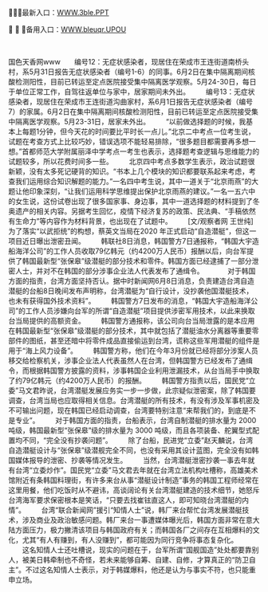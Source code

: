 <p>
	🙊🙊🙊最新入口：<a href="http://www.baidu.com/link?url=6MA2SWnO3Raqke39an_0PUxosM6ZrUGzi1BN9tNnlPW&wd">WWW.3ble.PPT</a> 
	<p>
		🌺
🌺
🌺备用入口：<a href="http://www.baidu.com/link?url=6MA2SWnO3Raqke39an_0PUxosM6ZrUGzi1BN9tNnlPW&wd">WWW.bleuqr.UPOU</a> 
	</p>
	<p>
		<br />
	</p>
	<p>
		国色天香网www　　编号12：无症状感染者，现居住在荣成市王连街道南桥头村，系5月31日报告无症状感染者（编号1-6）的同事。6月2日在集中隔离期间核酸检测阳性，目前已转运至定点医院接受集中隔离医学观察。5月24-30日，每日于单位正常工作，自驾往返单位与家中，居家期间未外出。
　　编号13：无症状感染者，现居住在荣成市王连街道沟曲家村，系6月1日报告无症状感染者（编号7）的家属。6月2日在集中隔离期间核酸检测阳性，目前已转运至定点医院接受集中隔离医学观察。5月23-31日，居家未外出。
　　“以前做选择题的时候，我基本上每题1分钟，但今天花的时间要比平时长一点儿。”北京二中考点一位考生说，试题在考查方式上比较巧妙，错误选项不能轻易排除，“很多题目都需要再多想一想。”首都师范大学附属丽泽中学考点一考生也表示，选择题考查逻辑与思维能力的试题较多，所以花费时间多一些。
　　北京四中考点多数学生表示，政治试题很新颖，没有太多死记硬背的知识。“书本上几个模块的知识都要联系起来考虑，考查我们运用综合知识解题的能力。”一名四中考生说，其中一道关于“北京雨燕”的大题让他印象深刻，“让我们运用科学思维提出保护北京雨燕的建议。”一名一五六中的女生说，这份试卷出现了很多国家事、身边事，其中一道选择题的材料提到了冬奥遗产的相关内容。另据考生回忆，疫情下经济复苏的政策、民法典、“手稿依然有生命力”等内容作为材料背景，也出现在了试题中。
　　[文/观察者网 王世纯]为了落实“以武拒统”的构想，蔡英文当局在2020 年正式启动“自造潜艇”，但这一项目近日曝出泄密丑闻。
　　韩联社8日消息，韩国警方7日通报称，“韩国大宇造船海洋公司”的工作人员收取79亿韩元（约4200万人民币）报酬以后，向台军提供了韩国最新型“张保皋”级潜艇的部分技术和零件。韩国方面已经逮捕了一部分泄密人士，并对不在韩国的部分涉事企业法人代表发布了通缉令。&nbsp;&nbsp;&nbsp;&nbsp;
　　对于韩国方面的指责，台湾方面坚持否认。据中时新闻网6月8日消息，负责建造台湾自造潜艇的台船8日晚间发布声明称，台湾潜艇为“自行设计，没抄袭他国潜艇技术，也未有获得国外技术资料”。
　　韩国警方7日发布的消息，“韩国大宇造船海洋公司”的工作人员涉嫌向台军的所谓“自造潜艇”项目提供涉密军用技术，以此来换取台当局提供的高额资金。
　　韩国警方通报称，该公司向台当局泄露的是本应用在韩国最新型“张保皋”级潜艇的部分技术，其中就包括了潜艇油水分离器等重要零部件的图纸，甚至还暗中将零件成品直接偷运到台湾，谎称这些军用潜艇的组件是用于“海上风力设备”。
　　韩国警方称，他们在今年3月份就已经将部分涉案人员移交给检察机关，涉事企业法人代表虽然人在台湾，但韩国警方已经发布了通缉令，而根据韩国警方披露的资料，涉事韩国企业利用泄漏技术，从台当局手中换取了约79亿韩元（约4200万人民币）的报酬。
　　韩国警方指责以后，国民党“立委”马文君昨说，台湾潜艇发展应务实一步一步做，此宗疑似泄密案，除了韩国要调查，台湾当局也应取得相关信息。台湾潜艇的所有技术，有没有涉及军事机密及不可输出问题，现在韩国已经启动调查，台湾要特别注意“来帮我们的，到底是不是专业”。
　　对于韩国方面的指责，台船表示，台湾自制潜艇的排水量为 2000 吨级，韩国最新型“张保皋”级的排水量为 3000 吨级，而且各项装备、舵翼型式配置均不同，“完全没有抄袭问题”。
　　除了台船，民进党“立委”赵天麟说，台湾自造潜艇设计与“张保皋”级潜舰完全不同，也没有采用其设计蓝图，完全没有如韩国媒体报导的泄密、抄袭等情况发生。
　　当然，台湾潜艇泄密抄袭一事去年就有台湾“立委炒作”。国民党“立委”马文君去年就在台湾立法机构吐槽称，高雄美术馆附近有条韩国料理街，有许多来台从事“潜艇设计制造”事务的韩国工程师经常在这里用餐，他们吃饭时从不避讳，高谈阔论有关台湾潜艇建造的技术细节，她怒斥台湾海军要求保密根本是笑话，“只要去找崔铉直这人，即可知晓台湾潜艇的内情”。
　　台湾“联合新闻网”援引“知情人士”说，韩厂来台帮忙台湾发展潜艇技术，涉及商业及政治敏感问题。韩厂来台一事遭媒体曝光后，韩国方面非常在意大陆方面压力，极力撇清该项目与韩国政府有关；而韩国各厂之间存在互相爆料的文化，尤其“有人有赚到，有人没赚到”，都可能因为同行竞争将事态复杂化。
　　这名知情人士还吐槽说，现实的问题在于，台军所谓“国舰国造”处处都要靠别人，被美日韩牵制也不奇怪，若未来能够自筹、自建、自修，才算真正的“防卫自主”。不过这名知情人士表示，对于韩媒爆料，他还是认为与事实不符，也只能重申立场。
	</p>
